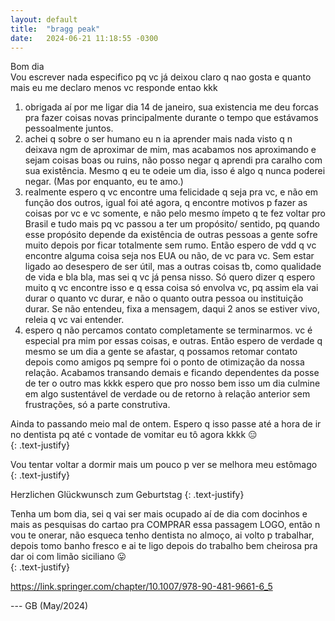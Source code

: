 ```yaml
---
layout: default
title:  "bragg peak"
date:   2024-06-21 11:18:55 -0300
---
```



  
Bom dia  
Vou escrever nada especifico pq vc já deixou claro q nao gosta e quanto mais eu me declaro menos vc responde entao kkk  

1) obrigada aí por me ligar dia 14 de janeiro, sua existencia me deu forcas pra fazer coisas novas principalmente durante o tempo que estávamos pessoalmente juntos.  
2) achei q sobre o ser humano eu n ia aprender mais nada visto q n deixava ngm de aproximar de mim, mas acabamos nos aproximando e sejam coisas boas ou ruins, não posso negar q aprendi pra caralho com sua existência. Mesmo q eu te odeie um dia, isso é algo q nunca poderei negar. (Mas por enquanto, eu te amo.)  
3) realmente espero q vc encontre uma felicidade q seja pra vc, e não em função dos outros, igual foi até agora, q encontre motivos p fazer as coisas por vc e vc somente, e não pelo mesmo ímpeto q te fez voltar pro Brasil e tudo mais pq vc passou a ter um propósito/ sentido, pq quando esse propósito depende da existência de outras pessoas a gente sofre muito depois por ficar totalmente sem rumo. Então espero de vdd q vc encontre alguma coisa seja nos EUA ou não, de vc para vc. Sem estar ligado ao desespero de ser útil, mas a outras coisas tb, como qualidade de vida e bla bla, mas sei q vc já pensa nisso. Só quero dizer q espero muito q vc encontre isso e q essa coisa só envolva vc, pq assim ela vai durar o quanto vc durar, e não o quanto outra pessoa ou instituição durar. Se não entendeu, fixa a mensagem, daqui 2 anos se estiver vivo, releia q vc vai entender.  
4) espero q não percamos contato completamente se terminarmos. vc é especial pra mim por essas coisas, e outras. Então espero de verdade q mesmo se um dia a gente se afastar, q possamos retomar contato depois como amigos pq sempre foi o ponto de otimização da nossa relação. Acabamos transando demais e ficando dependentes da posse de ter o outro mas kkkk espero que pro nosso bem isso um dia culmine em algo sustentável de verdade ou de retorno à relação anterior sem frustrações, só a parte construtiva.  


Ainda to passando meio mal de ontem. Espero q isso passe até a hora de ir no dentista pq até c vontade de vomitar eu tô agora kkkk 😑  
{: .text-justify}

Vou tentar voltar a dormir mais um pouco p ver se melhora meu estômago  
{: .text-justify}

Herzlichen Glückwunsch zum Geburtstag 
{: .text-justify}

Tenha um bom dia, sei q vai ser mais ocupado aí de dia com docinhos e mais as pesquisas do cartao pra COMPRAR essa passagem LOGO, então n vou te onerar, não esqueca tenho dentista no almoço, ai volto  p trabalhar, depois tomo banho fresco e ai te ligo depois do trabalho bem cheirosa pra dar oi com limão siciliano 😛  
{: .text-justify}
  
https://link.springer.com/chapter/10.1007/978-90-481-9661-6_5

--- GB (May/2024)
